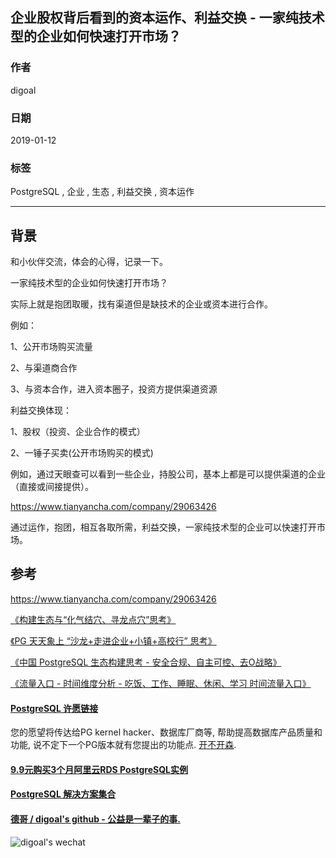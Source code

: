 ## 企业股权背后看到的资本运作、利益交换 - 一家纯技术型的企业如何快速打开市场？  
                                                                                                                  
### 作者                                                              
digoal                                                              
                                                                                           
### 日期                                                                           
2019-01-12                                                       
                                                                
### 标签                                                                                                    
PostgreSQL , 企业 , 生态 , 利益交换 , 资本运作              
                                                                                                                  
----                                                                                                            
                                                                                                                     
## 背景      
和小伙伴交流，体会的心得，记录一下。  
  
一家纯技术型的企业如何快速打开市场？  
  
实际上就是抱团取暖，找有渠道但是缺技术的企业或资本进行合作。  
  
例如：  
  
1、公开市场购买流量  
  
2、与渠道商合作  
  
3、与资本合作，进入资本圈子，投资方提供渠道资源  
  
利益交换体现：  
  
1、股权（投资、企业合作的模式）  
  
2、一锤子买卖(公开市场购买的模式)  
  
  
例如，通过天眼查可以看到一些企业，持股公司，基本上都是可以提供渠道的企业（直接或间接提供）。  
  
https://www.tianyancha.com/company/29063426  
  
通过运作，抱团，相互各取所需，利益交换，一家纯技术型的企业可以快速打开市场。  
  
## 参考  
https://www.tianyancha.com/company/29063426  
    
[《构建生态与“化气结穴、寻龙点穴”思考》](../197001/20190104_01.md)    
  
[《PG 天天象上 “沙龙+走进企业+小镇+高校行” 思考》](../197001/20181222_01.md)    
  
[《中国 PostgreSQL 生态构建思考 - 安全合规、自主可控、去O战略》](../197001/20181218_02.md)    
  
[《流量入口 - 时间维度分析 - 吃饭、工作、睡眠、休闲、学习 时间流量入口》](../197001/20181215_01.md)    
  
  
  
  
  
  
  
  
  
  
  
  
  
  
  
  
  
  
  
  
  
  
  
  
  
  
  
  
  
  
  
  
  
  
  
  
  
  
  
  
  
  
  
  
  
  
  
  
  
  
  
  
  
  
  
  
  
  
  
  
  
#### [PostgreSQL 许愿链接](https://github.com/digoal/blog/issues/76 "269ac3d1c492e938c0191101c7238216")
您的愿望将传达给PG kernel hacker、数据库厂商等, 帮助提高数据库产品质量和功能, 说不定下一个PG版本就有您提出的功能点. [开不开森](https://github.com/digoal/blog/issues/76 "269ac3d1c492e938c0191101c7238216").  
  
  
#### [9.9元购买3个月阿里云RDS PostgreSQL实例](https://www.aliyun.com/database/postgresqlactivity "57258f76c37864c6e6d23383d05714ea")
  
  
#### [PostgreSQL 解决方案集合](https://yq.aliyun.com/topic/118 "40cff096e9ed7122c512b35d8561d9c8")
  
  
#### [德哥 / digoal's github - 公益是一辈子的事.](https://github.com/digoal/blog/blob/master/README.md "22709685feb7cab07d30f30387f0a9ae")
  
  
![digoal's wechat](../pic/digoal_weixin.jpg "f7ad92eeba24523fd47a6e1a0e691b59")
  
